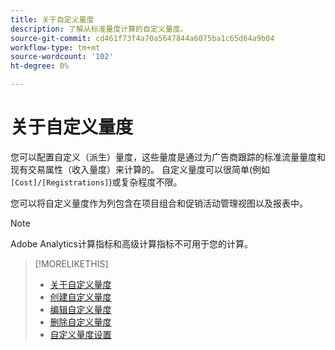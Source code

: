 ```yaml
---
title: 关于自定义量度
description: 了解从标准量度计算的自定义量度。
source-git-commit: cd461f73f4a70a5647844a6075ba1c65d64a9b04
workflow-type: tm+mt
source-wordcount: '102'
ht-degree: 0%

---
```


# 关于自定义量度

您可以配置自定义（派生）量度，这些量度是通过为广告商跟踪的标准流量量度和现有交易属性（收入量度）来计算的。 自定义量度可以很简单(例如 `[Cost]/[Registrations]`)或复杂程度不限。

您可以将自定义量度作为列包含在项目组合和促销活动管理视图以及报表中。

>[!NOTE]
>
>Adobe Analytics计算指标和高级计算指标不可用于您的计算。

>[!MORELIKETHIS]
>
>* [关于自定义量度](custom-metric-about.md)
>* [创建自定义量度](custom-metric-create.md)
>* [编辑自定义量度](custom-metric-edit.md)
>* [删除自定义量度](custom-metric-delete.md)
>* [自定义量度设置](custom-metric-settings.md)


